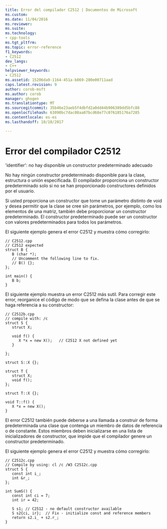 ```yaml
---
title: Error del compilador C2512 | Documentos de Microsoft
ms.custom: 
ms.date: 11/04/2016
ms.reviewer: 
ms.suite: 
ms.technology:
- cpp-tools
ms.tgt_pltfrm: 
ms.topic: error-reference
f1_keywords:
- C2512
dev_langs:
- C++
helpviewer_keywords:
- C2512
ms.assetid: 15206da9-1164-451a-b869-280e00711aad
caps.latest.revision: 9
author: corob-msft
ms.author: corob
manager: ghogen
ms.translationtype: MT
ms.sourcegitcommit: 35b46e23aeb5f4dbfd2a0dd44b906389dd5bfc88
ms.openlocfilehash: 63090bc7dac08aa87bcd68e77c076185176a7285
ms.contentlocale: es-es
ms.lasthandoff: 10/10/2017

---
```

# <a name="compiler-error-c2512"></a>Error del compilador C2512
'identifier': no hay disponible un constructor predeterminado adecuado  
  
 No hay ningún constructor predeterminado disponible para la clase, estructura o unión especificada. El compilador proporciona un constructor predeterminado solo si no se han proporcionado constructores definidos por el usuario.  
  
 Si usted proporciona un constructor que tome un parámetro distinto de void y desea permitir que la clase se cree sin parámetros, por ejemplo, como los elementos de una matriz, también debe proporcionar un constructor predeterminado. El constructor predeterminado puede ser un constructor con valores predeterminados para todos los parámetros.  
  
 El siguiente ejemplo genera el error C2512 y muestra cómo corregirlo:  
  
```  
// C2512.cpp  
// C2512 expected  
struct B {  
   B (char *);  
   // Uncomment the following line to fix.  
   // B() {};  
};  
  
int main() {  
   B b;   
}  
```  
  
 El siguiente ejemplo muestra un error C2512 más sutil. Para corregir este error, reorganice el código de modo que se defina la clase antes de que se haga referencia a su constructor:  
  
```  
// C2512b.cpp  
// compile with: /c  
struct S {  
   struct X;  
  
   void f() {  
      X *x = new X();   // C2512 X not defined yet  
   }  
  
};  
  
struct S::X {};  
  
struct T {  
   struct X;  
   void f();  
};  
  
struct T::X {};  
  
void T::f() {  
   X *x = new X();  
}  
```  
  
 El error C2512 también puede deberse a una llamada a construir de forma predeterminada una clase que contenga un miembro de datos de referencia o de constante. Estos miembros deben inicializarse en una lista de inicializadores de constructor, que impide que el compilador genere un constructor predeterminado.  
  
 El siguiente ejemplo genera el error C2512 y muestra cómo corregirlo:  
  
```  
// C2512c.cpp  
// Compile by using: cl /c /W3 C2512c.cpp  
struct S {  
   const int i_;  
   int &r_;   
};   
  
int SumS() {  
   const int ci = 7;  
   int ir = 42;  
  
   S s1; // C2512 - no default constructor available  
   S s2{ci, ir};  // Fix - initialize const and reference members   
   return s2.i_ + s2.r_;  
}  
```
